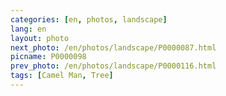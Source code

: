 ```yaml
---
categories: [en, photos, landscape]
lang: en
layout: photo
next_photo: /en/photos/landscape/P0000087.html
picname: P0000098
prev_photo: /en/photos/landscape/P0000116.html
tags: [Camel Man, Tree]
---
```

